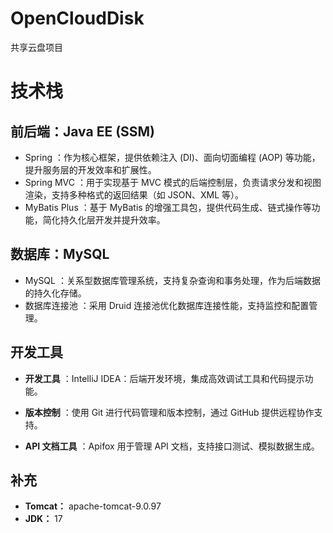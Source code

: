 # OpenCloudDisk
共享云盘项目

# 技术栈

## 前后端：Java EE (SSM)

- Spring ：作为核心框架，提供依赖注入 (DI)、面向切面编程 (AOP) 等功能，提升服务层的开发效率和扩展性。
- Spring MVC ：用于实现基于 MVC 模式的后端控制层，负责请求分发和视图渲染，支持多种格式的返回结果（如 JSON、XML 等）。
- MyBatis Plus ：基于 MyBatis 的增强工具包，提供代码生成、链式操作等功能，简化持久化层开发并提升效率。

## 数据库：MySQL

- MySQL ：关系型数据库管理系统，支持复杂查询和事务处理，作为后端数据的持久化存储。 
- 数据库连接池 ：采用 Druid 连接池优化数据库连接性能，支持监控和配置管理。

## 开发工具

- **开发工具** ：IntelliJ IDEA：后端开发环境，集成高效调试工具和代码提示功能。
  
- **版本控制** ：使用 Git 进行代码管理和版本控制，通过 GitHub 提供远程协作支持。
- **API 文档工具** ：Apifox 用于管理 API 文档，支持接口测试、模拟数据生成。

## 补充

- **Tomcat：** apache-tomcat-9.0.97
- **JDK：** 17
